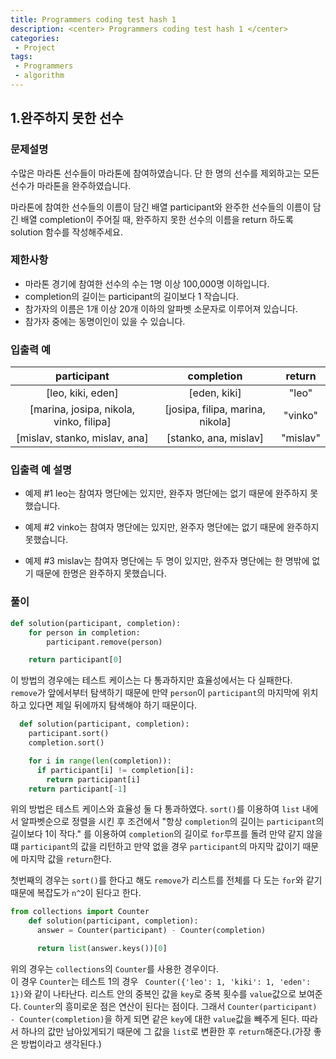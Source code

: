 ```yaml
---
title: Programmers coding test hash 1
description: <center> Programmers coding test hash 1 </center>
categories:
 - Project
tags:
 - Programmers
 - algorithm
---
```



## 1.완주하지 못한 선수

### 문제설명
수많은 마라톤 선수들이 마라톤에 참여하였습니다. 단 한 명의 선수를 제외하고는 모든 선수가 마라톤을 완주하였습니다.

마라톤에 참여한 선수들의 이름이 담긴 배열 participant와 완주한 선수들의 이름이 담긴 배열 completion이 주어질 때, 완주하지 못한 선수의 이름을 return 하도록 solution 함수를 작성해주세요.

### 제한사항

* 마라톤 경기에 참여한 선수의 수는 1명 이상 100,000명 이하입니다.
* completion의 길이는 participant의 길이보다 1 작습니다.
* 참가자의 이름은 1개 이상 20개 이하의 알파벳 소문자로 이루어져 있습니다.
* 참가자 중에는 동명이인이 있을 수 있습니다.

### 입출력 예


|participant|completion|return|
|:-----:|:-----:|:-----:|
|[leo, kiki, eden] |	[eden, kiki]|	"leo" |
|[marina, josipa, nikola, vinko, filipa]|	[josipa, filipa, marina, nikola]	|"vinko"|
|[mislav, stanko, mislav, ana]|[stanko, ana, mislav]	|"mislav"|

### 입출력 예 설명
* 예제 #1
leo는 참여자 명단에는 있지만, 완주자 명단에는 없기 때문에 완주하지 못했습니다.

* 예제 #2
vinko는 참여자 명단에는 있지만, 완주자 명단에는 없기 때문에 완주하지 못했습니다.

* 예제 #3
mislav는 참여자 명단에는 두 명이 있지만, 완주자 명단에는 한 명밖에 없기 때문에 한명은 완주하지 못했습니다.

### 풀이

```python
def solution(participant, completion):
    for person in completion:
        participant.remove(person)

    return participant[0]
```

이 방법의 경우에는 테스트 케이스는 다 통과하지만 효율성에서는 다 실패한다.  
`remove`가 앞에서부터 탐색하기 때문에 만약 `person`이 `participant`의 마지막에 위치하고
있다면 제일 뒤에까지 탐색해야 하기 때문이다.

```python
  def solution(participant, completion):
    participant.sort()
    completion.sort()

    for i in range(len(completion)):
      if participant[i] != completion[i]:
        return participant[i]
    return participant[-1]
```
위의 방법은 테스트 케이스와 효율성 둘 다 통과하였다. `sort()`를 이용하여 `list` 내에서
알파벳순으로 정렬을 시킨 후 조건에서 "항상 `completion`의 길이는 `participant`의 길이보다 1이 작다."
를 이용하여 `completion`의 길이로 `for`루프를 돌려 만약 같지 않을떄 `participant`의 값을 리턴하고
만약 없을 경우 `participant`의 마지막 값이기 때문에 마지막 값을 `return`한다.

첫번째의 경우는 `sort()`를 한다고 해도 `remove`가 리스트를 전체를 다 도는 `for`와 같기 때문에
복잡도가 `n^2`이 된다고 한다.

```python
from collections import Counter
    def solution(participant, completion):
      answer = Counter(participant) - Counter(completion)

      return list(answer.keys())[0]
```

위의 경우는 `collections`의 `Counter`를 사용한 경우이다.  
이 경우 `Counter`는 테스트 1의 경우 `	Counter({'leo': 1, 'kiki': 1, 'eden': 1})`와 같이 나타난다.
리스트 안의 중복인 값을 `key`로 중복 횟수를 `value`값으로 보여준다. `Counter`의 흥미로운 점은 연산이 된다는 점이다. 그래서 `Counter(participant) - Counter(completion)`을 하게 되면 같은 `key`에 대한 `value`값을 빼주게 된다. 따라서 하나의 값만 남아있게되기 때문에 그 값을 `list`로 변환한 후 `return`해준다.(가장 좋은 방법이라고 생각된다.)

